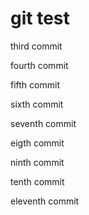 # git test

third commit

fourth commit

fifth commit

sixth commit

seventh commit

eigth commit

ninth commit

tenth commit

eleventh commit

